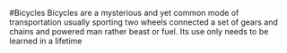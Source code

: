 #Bicycles Bicycles are a mysterious and yet common mode of transportation usually sporting two wheels connected a set of gears and chains  and powered man rather beast or fuel. Its use only needs to be learned in a lifetime 